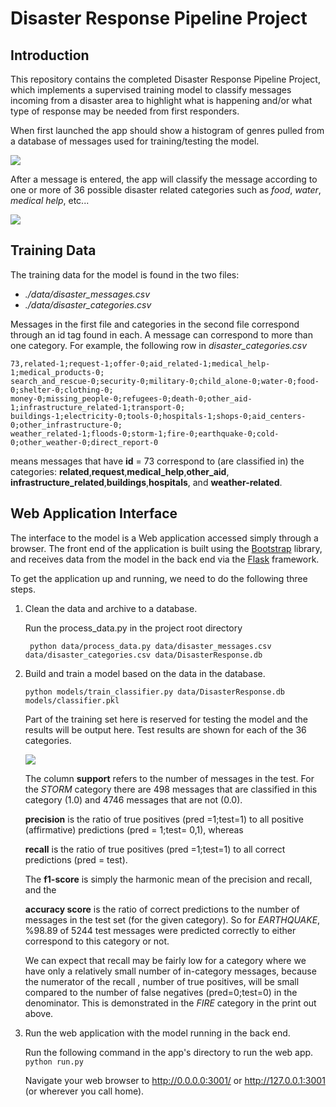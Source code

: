 # Disaster Response Pipeline Project

[//]: # (Image References)
[app_img]:./app_img.png
[app0_img]:./app0_img.png
[test_result_img]:./test_result_img.png


## Introduction

This repository contains the completed Disaster Response Pipeline Project, which implements a supervised training model to  classify messages incoming from a disaster area to highlight what is happening and/or what type of response may be needed from first responders. 

When first launched the app should show a histogram of genres pulled from a database of messages used for training/testing the model.

![][app0_img]

After a message is entered, the app will classify the message according to one or more of 36 possible disaster related categories such as *food*, *water*, *medical help*, etc...

![][app_img]


## Training Data

The training data for the model is found in the two files:

 * *./data/disaster_messages.csv* 
 * *./data/disaster_categories.csv*

Messages in the first file and categories in the second file correspond 
through an id tag found in each. A message can correspond to more than one 
category. For example, the following row in *disaster_categories.csv*

```
73,related-1;request-1;offer-0;aid_related-1;medical_help-1;medical_products-0;
search_and_rescue-0;security-0;military-0;child_alone-0;water-0;food-0;shelter-0;clothing-0;
money-0;missing_people-0;refugees-0;death-0;other_aid-1;infrastructure_related-1;transport-0;
buildings-1;electricity-0;tools-0;hospitals-1;shops-0;aid_centers-0;other_infrastructure-0;
weather_related-1;floods-0;storm-1;fire-0;earthquake-0;cold-0;other_weather-0;direct_report-0
```


means messages that have **id** = 73 correspond to (are classified in) the categories: **related**,**request**,**medical_help**,**other_aid**, **infrastructure_related**,**buildings**,**hospitals**, and **weather-related**.



## Web Application Interface
The interface to the model is a Web application accessed simply through a browser. The front end of the application is built using the [Bootstrap](https://getbootstrap.com/) library, and receives data from the model in the back end via the [Flask](https://en.wikipedia.org/wiki/Flask_(web_framework)) framework.   

 
To get the application up and running, we need to do the following three steps.

1. Clean the data and archive to a database.
   
   Run the process_data.py in the project root directory
   ```shell
	python data/process_data.py data/disaster_messages.csv data/disaster_categories.csv data/DisasterResponse.db
   ```
   

2. Build and train a model based on the data in the database.

   ```shell
   python models/train_classifier.py data/DisasterResponse.db models/classifier.pkl   
   ```
   Part of the training set here is reserved for testing the model and the results will be output here. Test results
   are shown for each of the 36 categories. 
   
   ![][test_result_img]
   
   
   The column **support** refers to the number of messages in the test. For the *STORM* category there are 498 messages
   that are classified in this category (1.0) and 4746 messages that are not (0.0). 
   
   **precision** is the ratio of true positives (pred =1;test=1) to all positive (affirmative) predictions (pred = 1;test=
   0,1), whereas
   
   **recall** is the ratio of true positives (pred =1;test=1) to all correct predictions  (pred = test).
   
   The **f1-score** is simply the harmonic mean of the precision and recall, and the 
   
   **accuracy score** is the ratio of correct predictions to the number of messages in the test set (for the given
   category). So for *EARTHQUAKE*, %98.89 of 5244 test messages were predicted correctly to either correspond to this
   category or not. 
   
   We can expect that recall may be fairly low for a category where we have only a relatively small number of 
   in-category messages, because the numerator of the recall , number of true positives, will be small compared 
   to the number of false negatives (pred=0;test=0) in the denominator. This is demonstrated in the *FIRE* category in the
   print out above.
   
   

3. Run the web application with the model running in the back end.

   Run the following command in the app's directory to run the web app.
    `python run.py`

   Navigate your web browser to http://0.0.0.0:3001/ or http://127.0.0.1:3001 (or wherever you call home).


